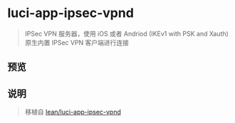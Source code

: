 # luci-app-ipsec-vpnd

> IPSec VPN 服务器，使用 iOS 或者 Andriod (IKEv1 with PSK and Xauth) 原生内置 IPSec VPN 客户端进行连接

## 预览



## 说明

> 移植自 [lean/luci-app-ipsec-vpnd](https://github.com/coolsnowwolf/lede/tree/master/package/lean/luci-app-ipsec-vpnd)
